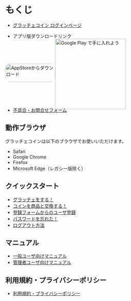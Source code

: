 # もくじ

- [グラッチェコイン ログインページ](https://www.graziecoin.jp/login)

- アプリ版ダウンロードリンク
<div style="display:flex; align-items:center;">
    <a target="_blank" rel="noopener noreferrer" href="https://apps.apple.com/jp/app/graziecoin/id1522194734" style="display: inline-block; overflow: hidden; border-top-left-radius: 13px; border-top-right-radius: 13px; border-bottom-right-radius: 13px; border-bottom-left-radius: 13px; width: 155px;height:57px; background-size: contain;position: relative;">
        <img src="https://tools.applemediaservices.com/api/badges/download-on-the-app-store/black/ja-JP?size=250x83&amp;releaseDate=1602460800&amp;h=94213191d5cdeb957e532551467810ae" alt="AppStoreからダウンロード" style="border-top-left-radius: 13px; border-top-right-radius: 13px; border-bottom-right-radius: 13px; border-bottom-left-radius: 13px; width: 155px;height:57px; background-size: contain;">
    </a>
    <a target="_blank" rel="noopener noreferrer" href="https://play.google.com/store/apps/details?id=jp.graziecoin.mobile&amp;pcampaignid=pcampaignidMKT-Other-global-all-co-prtnr-py-PartBadge-Mar2515-1">
        <img alt="Google Play で手に入れよう" src="https://play.google.com/intl/ja/badges/static/images/badges/ja_badge_web_generic.png" style="margin-bottom:-22px; margin-top:-15px; width:220px;">
    </a>
</div>


- [不具合・お問合せフォーム](https://forms.gle/UaU5F5KyTpCVkJGH9)

## 動作ブラウザ
グラッチェコインは以下のブラウザでお使いいただけます。

- Safari
- Google Chrome
- Firefox
- Microsoft Edge（レガシー版除く）


## クイックスタート
- [グラッチェをする！](howto/howto01.md)
- [コインを商品と交換する！](howto/howto02.md)
- [登録フォームからのユーザ登録](howto/howto03.md)
- [パスワードを忘れた！](howto/howto04.md)
- [ログアウト方法](管理者機能/logout.md)

<!--
## [画面一覧](user_screens.md)
-->

## マニュアル
- [一般ユーザ向けマニュアル](一般機能/index.md)
- [管理者ユーザ向けマニュアル](管理者機能/index.md)

## 利用規約・プライバシーポリシー
- [利用規約・プライバシーポリシー](policy.md)


